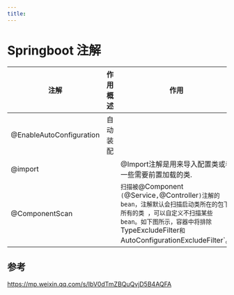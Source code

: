 ```yaml
---
title:
---
```

# Springboot 注解

| 注解                     | 作用概述 | 作用                                                         | 使用方式 | 参考 |
| ------------------------ | -------- | ------------------------------------------------------------ | -------- | ---- |
| @EnableAutoConfiguration | 自动装配 |                                                              |          |      |
| @import                  |          | @Import注解是用来导入配置类或者一些需要前置加载的类.         |          |      |
| @ComponentScan           |          | `扫描被`@Component` (`@Service`,`@Controller`)注解的 bean，注解默认会扫描启动类所在的包下所有的类 ，可以自定义不扫描某些 bean。如下图所示，容器中将排除`TypeExcludeFilter`和`AutoConfigurationExcludeFilter`。 |          |      |

## 参考

https://mp.weixin.qq.com/s/IbV0dTmZBQuQvjD5B4AQFA